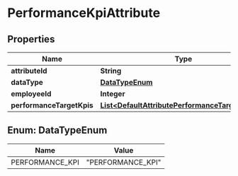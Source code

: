 

# PerformanceKpiAttribute


## Properties

| Name | Type | Description | Notes |
|------------ | ------------- | ------------- | -------------|
|**attributeId** | **String** |  |  [optional] |
|**dataType** | [**DataTypeEnum**](#DataTypeEnum) |  |  [optional] |
|**employeeId** | **Integer** |  |  [optional] |
|**performanceTargetKpis** | [**List&lt;DefaultAttributePerformanceTargetsInner&gt;**](DefaultAttributePerformanceTargetsInner.md) |  |  [optional] |



## Enum: DataTypeEnum

| Name | Value |
|---- | -----|
| PERFORMANCE_KPI | &quot;PERFORMANCE_KPI&quot; |



